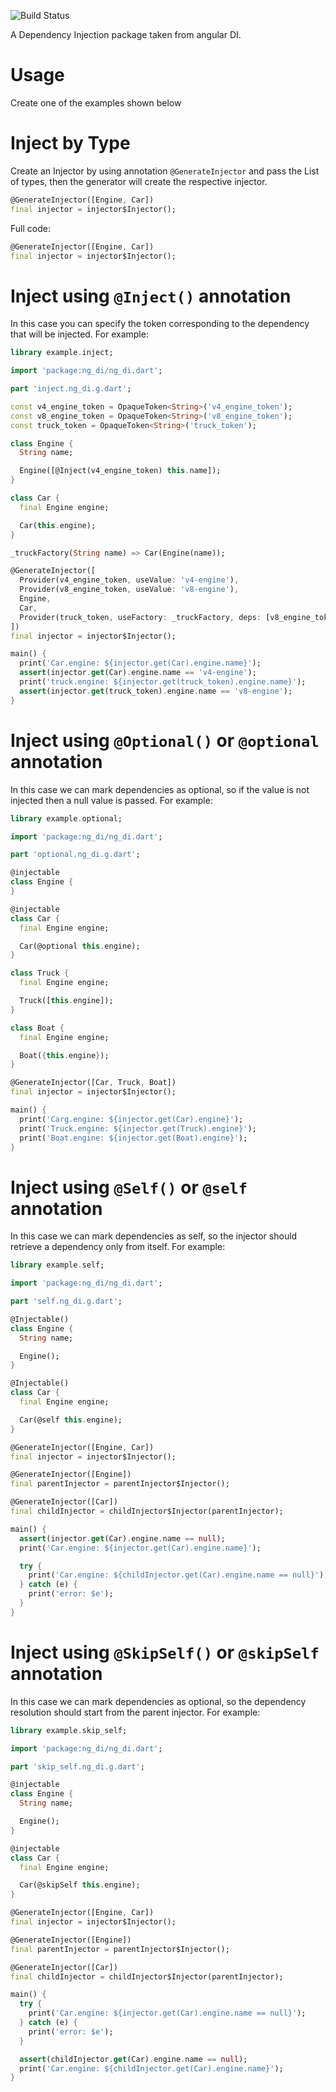 ![Build
Status](https://travis-ci.org/dart-league/ng_di.svg?branch=master)

A Dependency Injection package taken from angular DI.

# Usage

Create one of the examples shown below

# Inject by Type

Create an Injector by using annotation `@GenerateInjector` and pass the
List of types, then the generator will create the respective injector.

``` dart
@GenerateInjector([Engine, Car])
final injector = injector$Injector();
```

Full code:

``` dart
@GenerateInjector([Engine, Car])
final injector = injector$Injector();
```

# Inject using `@Inject()` annotation

In this case you can specify the token corresponding to the dependency
that will be injected. For example:

``` dart
library example.inject;

import 'package:ng_di/ng_di.dart';

part 'inject.ng_di.g.dart';

const v4_engine_token = OpaqueToken<String>('v4_engine_token');
const v8_engine_token = OpaqueToken<String>('v8_engine_token');
const truck_token = OpaqueToken<String>('truck_token');

class Engine {
  String name;

  Engine([@Inject(v4_engine_token) this.name]);
}

class Car {
  final Engine engine;

  Car(this.engine);
}

_truckFactory(String name) => Car(Engine(name));

@GenerateInjector([
  Provider(v4_engine_token, useValue: 'v4-engine'),
  Provider(v8_engine_token, useValue: 'v8-engine'),
  Engine,
  Car,
  Provider(truck_token, useFactory: _truckFactory, deps: [v8_engine_token])
])
final injector = injector$Injector();

main() {
  print('Car.engine: ${injector.get(Car).engine.name}');
  assert(injector.get(Car).engine.name == 'v4-engine');
  print('truck.engine: ${injector.get(truck_token).engine.name}');
  assert(injector.get(truck_token).engine.name == 'v8-engine');
}
```

# Inject using `@Optional()` or `@optional` annotation

In this case we can mark dependencies as optional, so if the value is
not injected then a null value is passed. For example:

``` dart
library example.optional;

import 'package:ng_di/ng_di.dart';

part 'optional.ng_di.g.dart';

@injectable
class Engine {
}

@injectable
class Car {
  final Engine engine;

  Car(@optional this.engine);
}

class Truck {
  final Engine engine;

  Truck([this.engine]);
}

class Boat {
  final Engine engine;

  Boat({this.engine});
}

@GenerateInjector([Car, Truck, Boat])
final injector = injector$Injector();

main() {
  print('Carg.engine: ${injector.get(Car).engine}');
  print('Truck.engine: ${injector.get(Truck).engine}');
  print('Boat.engine: ${injector.get(Boat).engine}');
}
```

# Inject using `@Self()` or `@self` annotation

In this case we can mark dependencies as self, so the injector should
retrieve a dependency only from itself. For example:

``` dart
library example.self;

import 'package:ng_di/ng_di.dart';

part 'self.ng_di.g.dart';

@Injectable()
class Engine {
  String name;

  Engine();
}

@Injectable()
class Car {
  final Engine engine;

  Car(@self this.engine);
}

@GenerateInjector([Engine, Car])
final injector = injector$Injector();

@GenerateInjector([Engine])
final parentInjector = parentInjector$Injector();

@GenerateInjector([Car])
final childInjector = childInjector$Injector(parentInjector);

main() {
  assert(injector.get(Car).engine.name == null);
  print('Car.engine: ${injector.get(Car).engine.name}');

  try {
    print('Car.engine: ${childInjector.get(Car).engine.name == null}');
  } catch (e) {
    print('error: $e');
  }
}
```

# Inject using `@SkipSelf()` or `@skipSelf` annotation

In this case we can mark dependencies as optional, so the dependency
resolution should start from the parent injector. For example:

``` dart
library example.skip_self;

import 'package:ng_di/ng_di.dart';

part 'skip_self.ng_di.g.dart';

@injectable
class Engine {
  String name;

  Engine();
}

@injectable
class Car {
  final Engine engine;

  Car(@skipSelf this.engine);
}

@GenerateInjector([Engine, Car])
final injector = injector$Injector();

@GenerateInjector([Engine])
final parentInjector = parentInjector$Injector();

@GenerateInjector([Car])
final childInjector = childInjector$Injector(parentInjector);

main() {
  try {
    print('Car.engine: ${injector.get(Car).engine.name == null}');
  } catch (e) {
    print('error: $e');
  }

  assert(childInjector.get(Car).engine.name == null);
  print('Car.engine: ${childInjector.get(Car).engine.name}');
}
```
